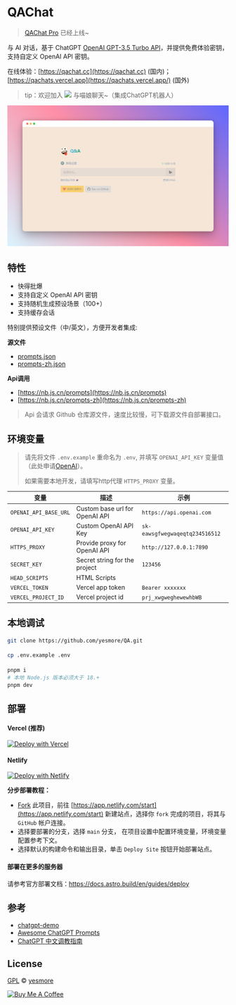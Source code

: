 # QAChat

> [QAChat Pro](https://github.com/gcloudlab/QApro) 已经上线~ 

与 AI 对话，基于 ChatGPT [OpenAI GPT-3.5 Turbo API](https://platform.openai.com/docs/guides/chat)，并提供免费体验密钥，支持自定义 OpenAI API 密钥。

在线体验：[https://qachat.cc](https://qachat.cc) (国内)；[https://qachats.vercel.app](https://qachats.vercel.app/) (国外)

> tip：欢迎加入 <a href='https://t.me/yesmore_cc'><img src='https://img.shields.io/badge/-Juiçe的秘密基地-fff?logo=Telegram'/></a> 与喵娘聊天~（集成ChatGPT机器人）

![web](./web.png)

## 特性

- 快得批爆
- 支持自定义 OpenAI API 密钥
- 支持随机生成预设场景（100+）
- 支持缓存会话

特别提供预设文件（中/英文），方便开发者集成:

**源文件**

- [prompts.json](https://github.com/yesmore/QA/blob/main/src/data/prompts.json)
- [prompts-zh.json](https://github.com/yesmore/QA/blob/main/src/data/prompts-zh.json)

**Api调用**

- [https://nb.js.cn/prompts](https://nb.js.cn/prompts)
- [https://nb.js.cn/prompts-zh](https://nb.js.cn/prompts-zh)

> Api 会请求 Github 仓库源文件，速度比较慢，可下载源文件自部署接口。

## 环境变量

> 请先将文件 `.env.example` 重命名为 `.env`, 并填写 `OPENAI_API_KEY` 变量值（此处申请[OpenAI](https://platform.openai.com/account/api-keys)）。
> 
> 如果需要本地开发，请填写http代理 `HTTPS_PROXY` 变量。


| 变量                  | 描述                           | 示例                           |
| --------------------- | ------------------------------ | ------------------------------ |
| `OPENAI_API_BASE_URL` | Custom base url for OpenAI API | `https://api.openai.com`       |
| `OPENAI_API_KEY`      | Custom OpenAI API Key          | `sk-eawsgfwegwaqeqtq234516512` |
| `HTTPS_PROXY`         | Provide proxy for OpenAI API   | `http://127.0.0.1:7890`        |
| `SECRET_KEY`          | Secret string for the project  | `123456`                       |
| `HEAD_SCRIPTS`        | HTML Scripts                   |                                |
| `VERCEL_TOKEN`        | Vercel app token               | `Bearer xxxxxxx`               |
| `VERCEL_PROJECT_ID`   | Vercel project id              | `prj_xwgweghewewhbWB`          |

## 本地调试

```bash
git clone https://github.com/yesmore/QA.git

cp .env.example .env

pnpm i
# 本地 Node.js 版本必须大于 18.+
pnpm dev
```

## 部署

#### Vercel (推荐)

[![Deploy with Vercel](https://vercel.com/button)](https://vercel.com/new/clone?repository-url=https%3A%2F%2Fgithub.com%2Fyesmore%2FQA&env=OPENAI_API_KEY&envDescription=OpenAI%20API%20Key&envLink=https%3A%2F%2Fplatform.openai.com%2Faccount%2Fapi-keys)

#### Netlify

[![Deploy with Netlify](https://www.netlify.com/img/deploy/button.svg)](https://app.netlify.com/start/deploy?repository=https://github.com/yesmore/QA#OPENAI_API_KEY=&HTTPS_PROXY=&OPENAI_API_BASE_URL=&HEAD_SCRIPTS=&SECRET_KEY=&OPENAI_API_MODEL=&SITE_PASSWORD=)

**分步部署教程：**

- [Fork](https://github.com/yesmore/QA/fork) 此项目，前往 [https://app.netlify.com/start](https://app.netlify.com/start) 新建站点，选择你 `fork` 完成的项目，将其与 `GitHub` 帐户连接。
- 选择要部署的分支，选择 `main` 分支， 在项目设置中配置环境变量，环境变量配置参考下文。
- 选择默认的构建命令和输出目录，单击 `Deploy Site` 按钮开始部署站点。


#### 部署在更多的服务器

请参考官方部署文档：https://docs.astro.build/en/guides/deploy

## 参考

- [chatgpt-demo](https://github.com/ddiu8081/chatgpt-demo)
- [Awesome ChatGPT Prompts](https://prompts.chat/)
- [ChatGPT 中文调教指南](https://chatguide.plexpt.com/)

## License 

[GPL](./LICENSE) © [yesmore](https://github.com/yesmore)

<a href="https://www.buymeacoffee.com/yesmore/gallery" target="_blank"><img src="https://cdn.buymeacoffee.com/buttons/v2/default-yellow.png" alt="Buy Me A Coffee" style="height: 60px !important;width: 217px !important;" ></a>
